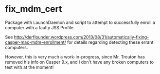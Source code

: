 fix_mdm_cert
============

Package with LaunchDaemon and script to attempt to successfully enroll a computer with a faulty JSS Profile.

See
http://derflounder.wordpress.com/2013/08/31/automatically-fixing-casper-mac-mdm-enrollment/
for details regarding detecting these errant computers.

However, this is very much a work-in-progress, since Mr. Trouton has removed his info on Casper 9.x, and I don't have any broken computers to test with at the moment!
